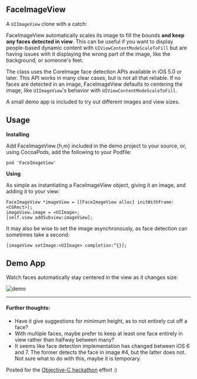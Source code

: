 FaceImageView
--------

A `UIImageView` clone with a catch:

FaceImageView automatically scales its image to fill the bounds **and keep any faces detected in view**. This can be useful if you want to display people-based dynamic content with `UIViewContentModeScaleToFill` but are having issues with it displaying the wrong part of the image, like the background, or someone's feet.

The class uses the CoreImage face detection APIs available in iOS 5.0 or later. This API works in many clear cases, but is not all that reliable. If no faces are detected in an image, FaceImageView defaults to centering the image, like `UIImageView`'s behavior with `UIViewContentModeScaleToFill`.

A small demo app is included to try out different images and view sizes.

Usage
--------

**Installing**

Add FaceImageView.{h,m} included in the demo project to your source, or, using CocoaPods, add the following to your Podfile:
```
pod 'FaceImageView'
```

**Using**

As simple as instantiating a FaceImageView object, giving it an image, and adding it to your view:
```
FaceImageView *imageView = [[FaceImageView alloc] initWithFrame:<CGRect>];
imageView.image = <UIImage>;
[self.view addSubview:imageView];
```

It may also be wise to set the image asynchronously, as face detection can sometimes take a second:

```
[imageView setImage:<UIImage> completion:^{}];
```

Demo App
---------

Watch faces automatically stay centered in the view as it changes size:

![demo](http://danhassin.com/img/face-demo3.png)

--------------

#### Further thoughts: ####
- Have it give suggestions for minimum height, as to not entirely cut off a face?
- With multiple faces, maybe prefer to keep at least one face entirely in view rather than halfway between many?
- It seems like face detection implementation has changed between iOS 6 and 7. The former detects the face in image #4, but the latter does not. Not sure what to do with this, maybe it is temporary.

Posted for the [Objective-C hackathon](https://objectivechackathon.appspot.com/) effort :)